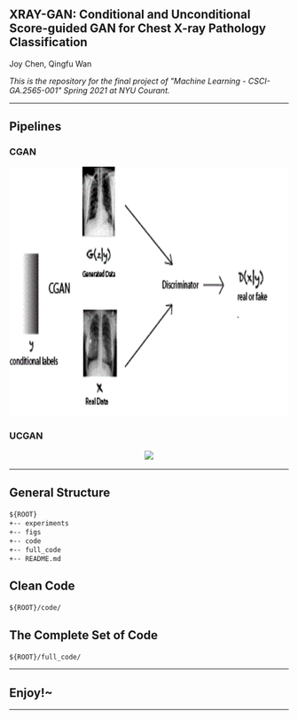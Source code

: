 
## XRAY-GAN: Conditional and Unconditional Score-guided GAN for Chest X-ray Pathology Classification

Joy Chen, Qingfu Wan



*This is the repository for the final project of "Machine Learning - CSCI-GA.2565-001" Spring 2021 at NYU Courant.* 


----


## Pipelines

   ### CGAN


<p align="center">  
<img src="figs/cgan.gif" width="800" height="450" >  
</p> 

  ### UCGAN
  
  
<p align="center">  
<img src="figs/xraygan.gif">  
</p> 

----


## General Structure

   ```
   ${ROOT}
   +-- experiments
   +-- figs   
   +-- code
   +-- full_code
   +-- README.md
   ```

## Clean Code
   
   `${ROOT}/code/`
   
## The Complete Set of Code
   
   `${ROOT}/full_code/`

----
## Enjoy!~
----
   
